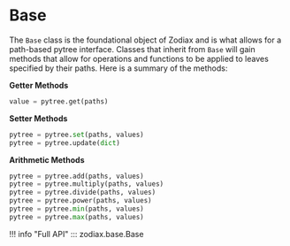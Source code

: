 # Base

The `Base` class is the foundational object of Zodiax and is what allows for a path-based pytree interface. Classes that inherit from `Base` will gain methods that allow for operations and functions to be applied to leaves specified by their paths. Here is a summary of the methods:

**Getter Methods**

```python
value = pytree.get(paths)
```

**Setter Methods**

```python
pytree = pytree.set(paths, values)
pytree = pytree.update(dict)
```

**Arithmetic Methods**

```python
pytree = pytree.add(paths, values)
pytree = pytree.multiply(paths, values)
pytree = pytree.divide(paths, values)
pytree = pytree.power(paths, values)
pytree = pytree.min(paths, values)
pytree = pytree.max(paths, values)
```

!!! info "Full API"
    ::: zodiax.base.Base